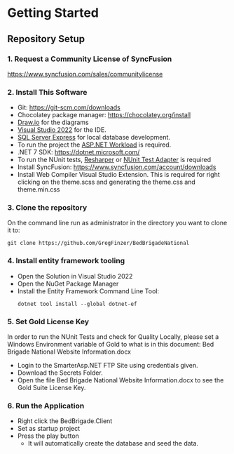# Getting Started

## Repository Setup

### 1.  Request a Community License of SyncFusion
https://www.syncfusion.com/sales/communitylicense

### 2.  Install This Software
* Git:  https://git-scm.com/downloads
* Chocolatey package manager:  https://chocolatey.org/install
* <a href="https://community.chocolatey.org/packages/drawio" target="_blank">Draw.io</a> for the diagrams
* <a href="https://community.chocolatey.org/packages/visualstudio2022community">Visual Studio 2022</a> for the IDE.
* <a href="https://community.chocolatey.org/packages/sql-server-express" target="_blank">SQL Server Express</a> for local database development.
* To run the project the <a href="https://community.chocolatey.org/packages/visualstudio2022-workload-netweb">ASP.NET Workload</a> is required. 
* .NET 7 SDK:  https://dotnet.microsoft.com/
* To run the NUnit tests, <a href="https://www.jetbrains.com/resharper/">Resharper</a> or <a href="https://marketplace.visualstudio.com/items?itemName=NUnitDevelopers.NUnit3TestAdapter">NUnit Test Adapter</a> is required
* Install SyncFusion:  https://www.syncfusion.com/account/downloads
* Install Web Compiler Visual Studio Extension.  This is required for right clicking on the theme.scss and generating the theme.css and theme.min.css

### 3.  Clone the repository
On the command line run as administrator in the directory you want to clone it to:

```dos
git clone https://github.com/GregFinzer/BedBrigadeNational
```

### 4. Install entity framework tooling
* Open the Solution in Visual Studio 2022
* Open the NuGet Package Manager
* Install the Entity Framework Command Line Tool: 
    ```dos
    dotnet tool install --global dotnet-ef
    ```

### 5. Set Gold License Key
In order to run the NUnit Tests and check for Quality Locally, please set a Windows Environment variable of Gold to what is in this document:  Bed Brigade National Website Information.docx
* Login to the SmarterAsp.NET FTP Site using credentials given.
* Download the Secrets Folder.
* Open the file Bed Brigade National Website Information.docx to see the Gold Suite License Key.

### 6. Run the Application
* Right click the BedBrigade.Client
* Set as startup project
* Press the play button
    * It will automatically create the database and seed the data.


